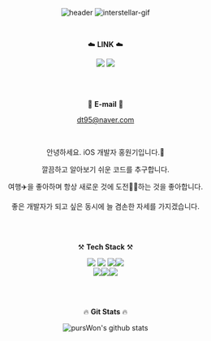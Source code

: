 <div align="center">
  
![header](https://capsule-render.vercel.app/api?type=transparent&height=250&section=header&text=Hello%20it's%20pursWon&fontSize=80&fontColor=2A00FF&fontAlignY=20&desc=I'm%20iOS%20Developer&descAlignX=90&descAlignY=45&descAlign=70&descSize=30)
![interstellar-gif](https://github.com/pursWon/pursWon/assets/99719661/f2fb3a4a-f161-4397-90ee-28215d46fa01)


<br/>  
  
☁️ **LINK** ☁️

<a href="https://github.com/pursWon" target="_blank"><img src="https://img.shields.io/badge/gitHub-181717?style=for-the-badge&logo=GitHub&logoColor=white"/></a> <a href="https://duruduruhongs.tistory.com" target="_blank"> <img src="https://img.shields.io/badge/Blog-E60012?style=for-the-badge&logo=Tistory&logoColor=white"/></a>     

<br/><br/>
  
📧 **E-mail** 📧
  
dt95@naver.com
 
<br/>  

안녕하세요. iOS 개발자 홍원기입니다.🤝

깔끔하고 알아보기 쉬운 코드를 추구합니다.

여행✈️을 좋아하며 항상 새로운 것에 도전💪🏻하는 것을 좋아합니다.   

좋은 개발자가 되고 싶은 동시에 늘 겸손한 자세를 가지겠습니다.
  
<br/><br/>

⚒️ **Tech Stack** ⚒️
  
<img src="https://img.shields.io/badge/Swift-FC8019?style=for-the-badge&logo=Swift&logoColor=white"> <img src="https://img.shields.io/badge/ios-3EAAAF?style=for-the-badge&logo=ios&logoColor=white">
<img src="https://img.shields.io/badge/Jira-1D007F?style=for-the-badge&logo=Jira&logoColor=white"><img src="https://img.shields.io/badge/Firebase-A3193A?style=for-the-badge&logo=Firebase&logoColor=white">
<br>
<img src="https://img.shields.io/badge/Notion-1D007F?style=for-the-badge&color=white&logo=Notion&logoColor=black"><img src="https://img.shields.io/badge/Insomnia-A3193A?style=for-the-badge&color=purple&logo=Insomnia&logoColor=white"><img src="https://img.shields.io/badge/Realm-A3193A?style=for-the-badge&color=yellow&logo=Realm&logoColor=black">

<br/><br/>  
  
  
🔥 **Git Stats** 🔥
  
![pursWon's github stats](https://github-readme-stats.vercel.app/api?username=pursWon&show_icons=true)

</div>
